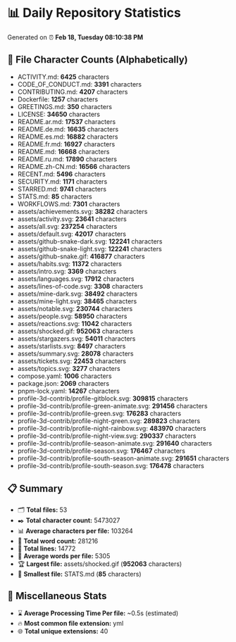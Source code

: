 # 📊 Daily Repository Statistics
Generated on ⏰ **Feb 18, Tuesday 08:10:38 PM**

## 📂 File Character Counts (Alphabetically)
- ACTIVITY.md: **6425** characters
- CODE_OF_CONDUCT.md: **3391** characters
- CONTRIBUTING.md: **4207** characters
- Dockerfile: **1257** characters
- GREETINGS.md: **350** characters
- LICENSE: **34650** characters
- README.ar.md: **17537** characters
- README.de.md: **16635** characters
- README.es.md: **16882** characters
- README.fr.md: **16927** characters
- README.md: **16668** characters
- README.ru.md: **17890** characters
- README.zh-CN.md: **16566** characters
- RECENT.md: **5496** characters
- SECURITY.md: **1171** characters
- STARRED.md: **9741** characters
- STATS.md: **85** characters
- WORKFLOWS.md: **7301** characters
- assets/achievements.svg: **38282** characters
- assets/activity.svg: **23641** characters
- assets/all.svg: **237254** characters
- assets/default.svg: **42017** characters
- assets/github-snake-dark.svg: **122241** characters
- assets/github-snake-light.svg: **122241** characters
- assets/github-snake.gif: **416877** characters
- assets/habits.svg: **11372** characters
- assets/intro.svg: **3369** characters
- assets/languages.svg: **17912** characters
- assets/lines-of-code.svg: **3308** characters
- assets/mine-dark.svg: **38492** characters
- assets/mine-light.svg: **38465** characters
- assets/notable.svg: **230744** characters
- assets/people.svg: **58950** characters
- assets/reactions.svg: **11042** characters
- assets/shocked.gif: **952063** characters
- assets/stargazers.svg: **54011** characters
- assets/starlists.svg: **8497** characters
- assets/summary.svg: **28078** characters
- assets/tickets.svg: **22453** characters
- assets/topics.svg: **3277** characters
- compose.yaml: **1006** characters
- package.json: **2069** characters
- pnpm-lock.yaml: **14267** characters
- profile-3d-contrib/profile-gitblock.svg: **309815** characters
- profile-3d-contrib/profile-green-animate.svg: **291456** characters
- profile-3d-contrib/profile-green.svg: **176283** characters
- profile-3d-contrib/profile-night-green.svg: **289823** characters
- profile-3d-contrib/profile-night-rainbow.svg: **483970** characters
- profile-3d-contrib/profile-night-view.svg: **290337** characters
- profile-3d-contrib/profile-season-animate.svg: **291640** characters
- profile-3d-contrib/profile-season.svg: **176467** characters
- profile-3d-contrib/profile-south-season-animate.svg: **291651** characters
- profile-3d-contrib/profile-south-season.svg: **176478** characters

## 📋 Summary
- 🗂️ **Total files:** 53
- ✒️ **Total character count:** 5473027
- 📊 **Average characters per file:** 103264
- 📝 **Total word count:** 281216
- 🧾 **Total lines:** 14772
- 📐 **Average words per file:** 5305
- 🏆 **Largest file:** assets/shocked.gif (**952063** characters)
- 🥉 **Smallest file:** STATS.md (**85** characters)

## 🌟 Miscellaneous Stats
- ⌛ **Average Processing Time Per file:** ~0.5s (estimated)
- 🔥 **Most common file extension:** yml
- 🌐 **Total unique extensions:** 40
